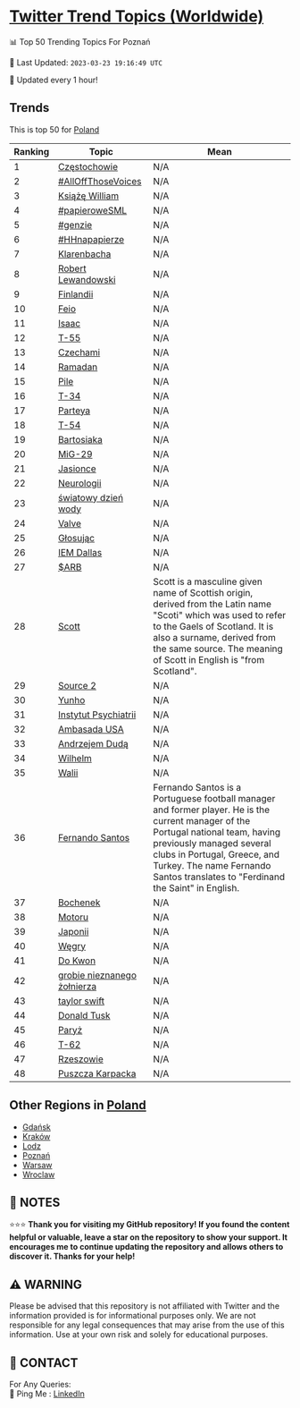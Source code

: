 [Twitter Trend Topics (Worldwide)](https://github.com/ErcinDedeoglu/Twitter-Trend-Topics)
==========


📊 Top 50 Trending Topics For Poznań

📆 Last Updated: `2023-03-23 19:16:49 UTC`

🔧 Updated every 1 hour!


## Trends

This is top 50 for [Poland](</Poland>)

| Ranking | Topic | Mean |
| ------- | ------------ | ------------ |
| 1 | [Częstochowie](http://twitter.com/search?q=Cz%c4%99stochowie) | N/A |
| 2 | [#AllOffThoseVoices](http://twitter.com/search?q=%23AllOffThoseVoices) | N/A |
| 3 | [Książę William](http://twitter.com/search?q=Ksi%c4%85%c5%bc%c4%99+William) | N/A |
| 4 | [#papieroweSML](http://twitter.com/search?q=%23papieroweSML) | N/A |
| 5 | [#genzie](http://twitter.com/search?q=%23genzie) | N/A |
| 6 | [#HHnapapierze](http://twitter.com/search?q=%23HHnapapierze) | N/A |
| 7 | [Klarenbacha](http://twitter.com/search?q=Klarenbacha) | N/A |
| 8 | [Robert Lewandowski](http://twitter.com/search?q=Robert+Lewandowski) | N/A |
| 9 | [Finlandii](http://twitter.com/search?q=Finlandii) | N/A |
| 10 | [Feio](http://twitter.com/search?q=Feio) | N/A |
| 11 | [Isaac](http://twitter.com/search?q=Isaac) | N/A |
| 12 | [T-55](http://twitter.com/search?q=T-55) | N/A |
| 13 | [Czechami](http://twitter.com/search?q=Czechami) | N/A |
| 14 | [Ramadan](http://twitter.com/search?q=Ramadan) | N/A |
| 15 | [Pile](http://twitter.com/search?q=Pile) | N/A |
| 16 | [T-34](http://twitter.com/search?q=T-34) | N/A |
| 17 | [Parteya](http://twitter.com/search?q=Parteya) | N/A |
| 18 | [T-54](http://twitter.com/search?q=T-54) | N/A |
| 19 | [Bartosiaka](http://twitter.com/search?q=Bartosiaka) | N/A |
| 20 | [MiG-29](http://twitter.com/search?q=MiG-29) | N/A |
| 21 | [Jasionce](http://twitter.com/search?q=Jasionce) | N/A |
| 22 | [Neurologii](http://twitter.com/search?q=Neurologii) | N/A |
| 23 | [światowy dzień wody](http://twitter.com/search?q=%c5%9bwiatowy+dzie%c5%84+wody) | N/A |
| 24 | [Valve](http://twitter.com/search?q=Valve) | N/A |
| 25 | [Głosując](http://twitter.com/search?q=G%c5%82osuj%c4%85c) | N/A |
| 26 | [IEM Dallas](http://twitter.com/search?q=IEM+Dallas) | N/A |
| 27 | [$ARB](http://twitter.com/search?q=%24ARB) | N/A |
| 28 | [Scott](http://twitter.com/search?q=Scott) | Scott is a masculine given name of Scottish origin, derived from the Latin name "Scoti" which was used to refer to the Gaels of Scotland. It is also a surname, derived from the same source. The meaning of Scott in English is "from Scotland". |
| 29 | [Source 2](http://twitter.com/search?q=Source+2) | N/A |
| 30 | [Yunho](http://twitter.com/search?q=Yunho) | N/A |
| 31 | [Instytut Psychiatrii](http://twitter.com/search?q=Instytut+Psychiatrii) | N/A |
| 32 | [Ambasada USA](http://twitter.com/search?q=Ambasada+USA) | N/A |
| 33 | [Andrzejem Dudą](http://twitter.com/search?q=Andrzejem+Dud%c4%85) | N/A |
| 34 | [Wilhelm](http://twitter.com/search?q=Wilhelm) | N/A |
| 35 | [Walii](http://twitter.com/search?q=Walii) | N/A |
| 36 | [Fernando Santos](http://twitter.com/search?q=Fernando+Santos) | Fernando Santos is a Portuguese football manager and former player. He is the current manager of the Portugal national team, having previously managed several clubs in Portugal, Greece, and Turkey. The name Fernando Santos translates to "Ferdinand the Saint" in English. |
| 37 | [Bochenek](http://twitter.com/search?q=Bochenek) | N/A |
| 38 | [Motoru](http://twitter.com/search?q=Motoru) | N/A |
| 39 | [Japonii](http://twitter.com/search?q=Japonii) | N/A |
| 40 | [Węgry](http://twitter.com/search?q=W%c4%99gry) | N/A |
| 41 | [Do Kwon](http://twitter.com/search?q=Do+Kwon) | N/A |
| 42 | [grobie nieznanego żołnierza](http://twitter.com/search?q=grobie+nieznanego+%c5%bco%c5%82nierza) | N/A |
| 43 | [taylor swift](http://twitter.com/search?q=taylor+swift) | N/A |
| 44 | [Donald Tusk](http://twitter.com/search?q=Donald+Tusk) | N/A |
| 45 | [Paryż](http://twitter.com/search?q=Pary%c5%bc) | N/A |
| 46 | [T-62](http://twitter.com/search?q=T-62) | N/A |
| 47 | [Rzeszowie](http://twitter.com/search?q=Rzeszowie) | N/A |
| 48 | [Puszcza Karpacka](http://twitter.com/search?q=Puszcza+Karpacka) | N/A |



## Other Regions in [Poland](</Poland>)

* [Gdańsk](</Poland/Gdańsk.md>)
* [Kraków](</Poland/Kraków.md>)
* [Lodz](</Poland/Lodz.md>)
* [Poznań](</Poland/Poznań.md>)
* [Warsaw](</Poland/Warsaw.md>)
* [Wroclaw](</Poland/Wroclaw.md>)



## 📝 NOTES

⭐⭐⭐ **Thank you for visiting my GitHub repository! If you found the content helpful or valuable, leave a star on the repository to show your support. It encourages me to continue updating the repository and allows others to discover it. Thanks for your help!**


## ⚠️ WARNING

Please be advised that this repository is not affiliated with Twitter and the information provided is for informational purposes only. We are not responsible for any legal consequences that may arise from the use of this information. Use at your own risk and solely for educational purposes.


## 📨 CONTACT

 For Any Queries:  
            🏓 Ping Me : [LinkedIn](https://www.linkedin.com/in/ercindedeoglu/)
